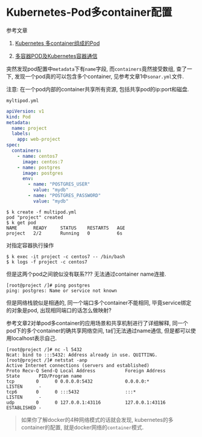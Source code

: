 # Kubernetes-Pod多container配置

参考文章

1. [Kubernetes 多container组成的Pod](https://blog.csdn.net/liumiaocn/article/details/52490444)

2. [多容器POD及Kubernetes容器通信](https://www.kubernetes.org.cn/2767.html)

突然发现pod配置中`metadata`下有`name`字段, 而`containers`竟然接受数组, 查了一下, 发现一个pod真的可以包含多个container, 见参考文章1中`sonar.yml`文件.

注意: 在一个pod内部的container共享所有资源, 包括共享pod的ip:port和磁盘.

`myltipod.yml`

```yml
apiVersion: v1
kind: Pod
metadata:
  name: project
  labels:
    app: web-project
spec:
  containers:
    - name: centos7
      image: centos:7
    - name: postgres
      image: postgres
      env:
        - name: "POSTGRES_USER"
          value: "mydb"
        - name: "POSTGRES_PASSWORD"
          value: "mydb"
```

```
$ k create -f multipod.yml 
pod "project" created
$ k get pod
NAME      READY     STATUS    RESTARTS   AGE
project   2/2       Running   0          6s
```

对指定容器执行操作

```
$ k exec -it project -c centos7 -- /bin/bash
$ k logs -f project -c centos7
```

但是这两个pod之间貌似没有联系??? 无法通过container name连接. 

```
[root@project /]# ping postgres
ping: postgres: Name or service not known
```

但是网络栈貌似是相通的, 同一个端口多个container不能相同, 毕竟service绑定的对象是pod, 出现相同端口的话怎么做映射?

参考文章2对单pod多container的应用场景和共享机制进行了详细解释, 同一个pod下的多个container的确共享网络空间, ta们无法通过name通信, 但是都可以使用localhost表示自己.

```
[root@project /]# nc -l 5432
Ncat: bind to :::5432: Address already in use. QUITTING.
[root@project /]# netstat -anp
Active Internet connections (servers and established)
Proto Recv-Q Send-Q Local Address           Foreign Address         State       PID/Program name
tcp        0      0 0.0.0.0:5432            0.0.0.0:*               LISTEN      -
tcp6       0      0 :::5432                 :::*                    LISTEN      -
udp        0      0 127.0.0.1:43116         127.0.0.1:43116         ESTABLISHED -
```

> 如果你了解docker的4种网络模式的话就会发现, kubernetes的多container的配置, 就是docker网络的`container`模式.
